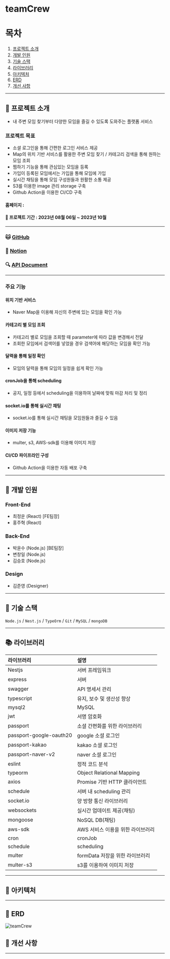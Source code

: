 # teamCrew

# 목차

1. [프로젝트 소개](#loudspeaker-프로젝트-소개)
2. [개발 인원](#office-개발-인원)
3. [기술 스택](#wrench-기술-스택)
4. [라이브러리](#books-라이브러리)
5. [아키텍처](#pushpin-아키텍처)
6. [ERD](#bank-erd)
7. [개선 사항](#rocket-개선-사항)

---

## :loudspeaker: 프로젝트 소개

- 내 주변 모임 찾기부터 다양한 모임을 즐길 수 있도록 도와주는 플랫폼 서비스

### 프로젝트 목표

- 소셜 로그인을 통해 간편한 로그인 서비스 제공
- Map의 위치 기반 서비스를 활용한 주변 모임 찾기 / 카테고리 검색을 통해 원하는 모임 조회
- 찜하기 기능을 통해 관심있는 모임을 등록
- 가입이 등록된 모임에서는 가입을 통해 모임에 가입
- 실시간 채팅을 통해 모임 구성원들과 원활한 소통 제공
- S3를 이용한 image 관리 storage 구축
- Github Action을 이용한 CI/CD 구축

#### 홈페이지 :

#### :calendar: 프로젝트 기간 : 2023년 08월 06일 ~ 2023년 10월

---

### :cat: [GitHub](https://github.com/teamCrew-service)

### :scroll: [Notion](https://burly-fridge-a81.notion.site/Team-CREW-d3269422b794420495da4d74548012cd?pvs=4)

### :mag: [API Document](http://13.125.234.29/swagger)

---

### 주요 기능

#### 위치 기반 서비스

- Naver Map을 이용해 자신의 주변에 있는 모임을 확인 가능

#### 카테고리 별 모임 조회

- 카테고리 별로 모임을 조회할 때 parameter에 따라 값을 변경해서 전달
- 조회한 모임에서 검색어를 넣었을 경우 검색어에 해당하는 모임을 확인 가능

#### 달력을 통해 일정 확인

- 모임의 달력을 통해 모임의 일정을 쉽게 확인 가능

#### cronJob을 통해 scheduling

- 공지, 일정 등에서 scheduling을 이용하여 날짜에 맞춰 마감 처리 및 정리

#### socket.io를 통해 실시간 채팅

- socket.io를 통해 실시간 채팅을 모임원들과 즐길 수 있음

#### 이미지 저장 기능

- multer, s3, AWS-sdk를 이용해 이미지 저장

#### CI/CD 파이프라인 구성

- Github Action을 이용한 자동 배포 구축

---

## :office: 개발 인원

### Front-End

- 최정운 (React) [FE팀장]
- 홍주혁 (React)

### Back-End

- 박윤수 (Node.js) [BE팀장]
- 변창일 (Node.js)
- 김승호 (Node.js)

### Design

- 김준영 (Designer)

---

## :wrench: 기술 스택

<code>Node.js</code> / <code>Nest.js</code> / <code>TypeOrm</code> / <code>Git</code> / <code>MySQL</code> / <code>mongoDB</code>

---

## :books: 라이브러리

| 라이브러리              | 설명                              |
| :---------------------- | :-------------------------------- |
| Nestjs                  | 서버 프레임워크                   |
| express                 | 서버                              |
| swagger                 | API 명세서 관리                   |
| typescript              | 유지, 보수 및 생산성 향상         |
| mysql2                  | MySQL                             |
| jwt                     | 서명 암호화                       |
| passport                | 소셜 간편화를 위한 라이브러리     |
| passport-google-oauth20 | google 소셜 로그인                |
| passport-kakao          | kakao 소셜 로그인                 |
| passport-naver-v2       | naver 소셜 로그인                 |
| eslint                  | 정적 코드 분석                    |
| typeorm                 | Object Relational Mapping         |
| axios                   | Promise 기반 HTTP 클라이언트      |
| schedule                | 서버 내 scheduling 관리           |
| socket.io               | 양 방향 통신 라이브러리           |
| websockets              | 실시간 업데이트 제공(채팅)        |
| mongoose                | NoSQL DB(채팅)                    |
| aws-sdk                 | AWS 서비스 이용을 위한 라이브러리 |
| cron                    | cronJob                           |
| schedule                | scheduling                        |
| multer                  | formData 저장을 위한 라이브러리   |
| multer-s3               | s3를 이용하여 이미지 저장         |

---

## :pushpin: 아키텍처

---

## :bank: ERD

![teamCrew](https://github.com/teamCrew-service/BACK/assets/125416958/5a055e39-5957-4bdc-be16-cd12f3738e39)


## :rocket: 개선 사항

---
